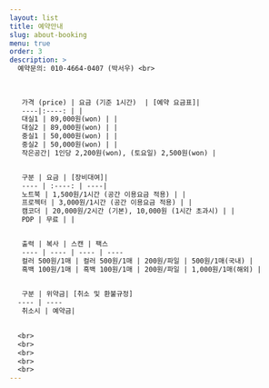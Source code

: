 ```yaml
---
layout: list
title: 예약안내 
slug: about-booking
menu: true
order: 3
description: >
  예약문의: 010-4664-0407 (박서우) <br>
  
  
  
   가격 (price) | 요금 (기준 1시간)  | [예약 요금표]| 
   ----|:----: | |
   대실1 | 89,000원(won) | | 
   대실2 | 89,000원(won) | | 
   중실1 | 50,000원(won) | |
   중실2 | 50,000원(won) | |
   작은공간| 1인당 2,200원(won), (토요일) 2,500원(won) | 


   구분 | 요금 | [장비대여]|
   ---- | :----: | ----|
   노트북 | 1,500원/1시간 (공간 이용요금 적용) | |
   프로젝터 | 3,000원/1시간 (공간 이용요금 적용) | |
   캠코더 | 20,000원/2시간 (기본), 10,000원 (1시간 초과시) | |
   PDP | 무료 | |


   출력 | 복사 | 스캔 | 팩스
   ---- | ---- | ---- | ----
   컬러 500원/1매 | 컬러 500원/1매 | 200원/파일 | 500원/1매(국내) | 
   흑백 100원/1매 | 흑백 100원/1매 | 200원/파일 | 1,000원/1매(해외) |
  

   구분 | 위약금| [취소 및 환불규정]
  ---- | ----
   취소시 | 예약금|
    

  <br>
  <br>
  <br>
  <br>
  <br>
---
```

